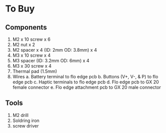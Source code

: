 # To Buy

## Components
1. M2 x 10 screw x 6
2. M2 nut x 2
3. M2 spacer x 4 (ID: 2mm OD: 3.8mm) x 4
4. M3 x 10 screw x 4
5. M3 spacer (ID: 3.2mm OD: 6mm) x 4
6. M3 x 30 screw x 4
7. Thermal pad (1.5mm)
8. Wires
  a. Battery terminal to flo edge pcb
  b. Buttons (V+, V-, & P) to flo edge pcb
  c. Haptic terminals to flo edge pcb
  d. Flo edge pcb to GX 20 female connector
  e. Flo edge attachment pcb to GX 20 male connector

## Tools
1. M2 drill
2. Soldring iron
3. screw driver
